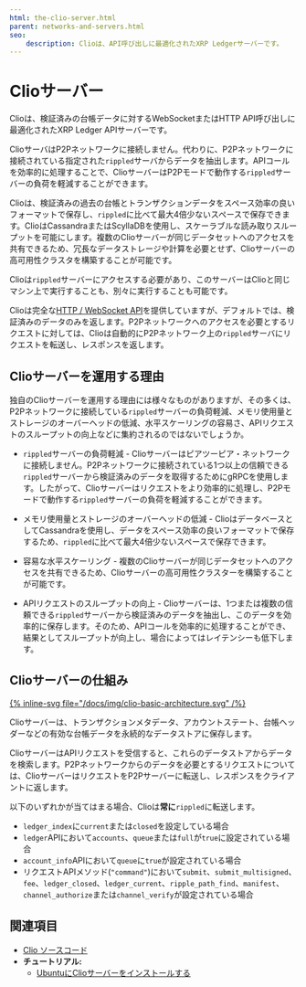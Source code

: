 ```yaml
---
html: the-clio-server.html
parent: networks-and-servers.html
seo:
    description: Clioは、API呼び出しに最適化されたXRP Ledgerサーバーです。
---
```

# Clioサーバー

Clioは、検証済みの台帳データに対するWebSocketまたはHTTP API呼び出しに最適化されたXRP Ledger APIサーバーです。

ClioサーバはP2Pネットワークに接続しません。代わりに、P2Pネットワークに接続されている指定された`rippled`サーバからデータを抽出します。APIコールを効率的に処理することで、ClioサーバーはP2Pモードで動作する`rippled`サーバーの負荷を軽減することができます。

Clioは、検証済みの過去の台帳とトランザクションデータをスペース効率の良いフォーマットで保存し、`rippled`に比べて最大4倍少ないスペースで保存できます。ClioはCassandraまたはScyllaDBを使用し、スケーラブルな読み取りスループットを可能にします。複数のClioサーバーが同じデータセットへのアクセスを共有できるため、冗長なデータストレージや計算を必要とせず、Clioサーバーの高可用性クラスタを構築することが可能です。

Clioは`rippled`サーバーにアクセスする必要があり、このサーバーはClioと同じマシン上で実行することも、別々に実行することも可能です。

Clioは完全な[HTTP / WebSocket API](../../references/http-websocket-apis/index.md)を提供していますが、デフォルトでは、検証済みのデータのみを返します。P2Pネットワークへのアクセスを必要とするリクエストに対しては、Clioは自動的にP2Pネットワーク上の`rippled`サーバにリクエストを転送し、レスポンスを返します。

## Clioサーバーを運用する理由

独自のClioサーバーを運用する理由には様々なものがありますが、その多くは、P2Pネットワークに接続している`rippled`サーバーの負荷軽減、メモリ使用量とストレージのオーバーヘッドの低減、水平スケーリングの容易さ、APIリクエストのスループットの向上などに集約されるのではないでしょうか。

* `rippled`サーバーの負荷軽減 - Clioサーバーはピアツーピア・ネットワークに接続しません。P2Pネットワークに接続されている1つ以上の信頼できる`rippled`サーバーから検証済みのデータを取得するためにgRPCを使用します。したがって、Clioサーバーはリクエストをより効率的に処理し、P2Pモードで動作する`rippled`サーバーの負荷を軽減することができます。

* メモリ使用量とストレージのオーバーヘッドの低減 - ClioはデータベースとしてCassandraを使用し、データをスペース効率の良いフォーマットで保存するため、`rippled`に比べて最大4倍少ないスペースで保存できます。

* 容易な水平スケーリング - 複数のClioサーバーが同じデータセットへのアクセスを共有できるため、Clioサーバーの高可用性クラスターを構築することが可能です。

* APIリクエストのスループットの向上 - Clioサーバーは、1つまたは複数の信頼できる`rippled`サーバーから検証済みのデータを抽出し、このデータを効率的に保存します。そのため、APIコールを効率的に処理することができ、結果としてスループットが向上し、場合によってはレイテンシーも低下します。


## Clioサーバーの仕組み

[{% inline-svg file="/docs/img/clio-basic-architecture.svg" /%}](/docs/img/clio-basic-architecture.svg "図1: Clioサーバーの仕組み")

Clioサーバーは、トランザクションメタデータ、アカウントステート、台帳ヘッダーなどの有効な台帳データを永続的なデータストアに保存します。

ClioサーバーはAPIリクエストを受信すると、これらのデータストアからデータを検索します。P2Pネットワークからのデータを必要とするリクエストについては、ClioサーバーはリクエストをP2Pサーバーに転送し、レスポンスをクライアントに返します。

以下のいずれかが当てはまる場合、Clioは**常に**`rippled`に転送します。

- `ledger_index`に`current`または`closed`を設定している場合
- `ledger`APIにおいて`accounts`、`queue`または`full`が`true`に設定されている場合
- `account_info`APIにおいて`queue`に`true`が設定されている場合
- リクエストAPIメソッド(`"command"`)において`submit`、`submit_multisigned`、`fee`、`ledger_closed`、`ledger_current`、`ripple_path_find`、`manifest`、`channel_authorize`または`channel_verify`が設定されている場合

## 関連項目

- [Clio ソースコード](https://github.com/XRPLF/clio)
- **チュートリアル:**
    - [UbuntuにClioサーバーをインストールする](../../infrastructure/installation/install-clio-on-ubuntu.md)
